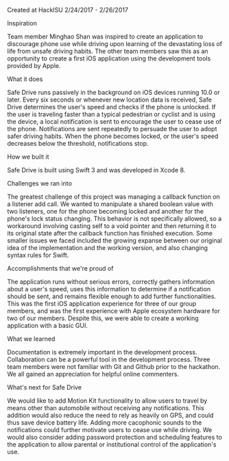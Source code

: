 Created at HackISU 2/24/2017 - 2/26/2017

Inspiration

Team member Minghao Shan was inspired to create an application to discourage phone use while driving upon learning of the devastating loss of life from unsafe driving habits. The other team members saw this as an opportunity to create a first iOS application using the development tools provided by Apple.

What it does

Safe Drive runs passively in the background on iOS devices running 10.0 or later. Every six seconds or whenever new location data is received, Safe Drive determines the user's speed and checks if the phone is unlocked. If the user is traveling faster than a typical pedestrian or cyclist and is using the device, a local notification is sent to encourage the user to cease use of the phone. Notifications are sent repeatedly to persuade the user to adopt safer driving habits. When the phone becomes locked, or the user's speed decreases below the threshold, notifications stop.

How we built it

Safe Drive is built using Swift 3 and was developed in Xcode 8.

Challenges we ran into

The greatest challenge of this project was managing a callback function on a listener add call. We wanted to manipulate a shared boolean value with two listeners, one for the phone becoming locked and another for the phone's lock status changing. This behavior is not specifically allowed, so a workaround involving casting self to a void pointer and then returning it to its original state after the callback function has finished execution. Some smaller issues we faced included the growing expanse between our original idea of the implementation and the working version, and also changing syntax rules for Swift.

Accomplishments that we're proud of

The application runs without serious errors, correctly gathers information about a user's speed, uses this information to determine if a notification should be sent, and remains flexible enough to add further functionalities. This was the first iOS application experience for three of our group members, and was the first experience with Apple ecosystem hardware for two of our members. Despite this, we were able to create a working application with a basic GUI.

What we learned

Documentation is extremely important in the development process. Collaboration can be a powerful tool in the development process. Three team members were not familiar with Git and Github prior to the hackathon. We all gained an appreciation for helpful online commenters.

What's next for Safe Drive

We would like to add Motion Kit functionality to allow users to travel by means other than automobile without receiving any notifications. This addition would also reduce the need to rely as heavily on GPS, and could thus save device battery life. Adding more cacophonic sounds to the notifications could further motivate users to cease use while driving. We would also consider adding password protection and scheduling features to the application to allow parental or institutional control of the application's use.
